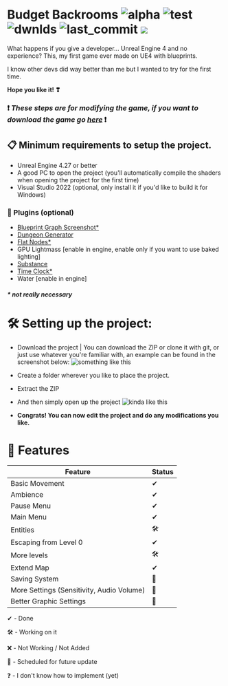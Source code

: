 # Budget Backrooms ![alpha](https://img.shields.io/github/v/release/DavidJoacaRo/Budget-Backrooms) ![test](https://img.shields.io/github/repo-size/DavidJoacaRo/Budget-Backrooms) ![dwnlds](https://img.shields.io/github/downloads/DavidJoacaRo/Budget-Backrooms/total) ![last_commit](https://img.shields.io/github/last-commit/DavidJoacaRo/Budget-Backrooms/main) [![](https://dcbadge.vercel.app/api/server/WVuTB56ag4?style=flat&theme=default-inverted)](https://discord.gg/WVuTB56ag4)
What happens if you give a developer... Unreal Engine 4 and no experience? This, my first game ever made on UE4 with blueprints.

I know other devs did way better than me but I wanted to try for the first time.

**Hope you like it! ❣**

### ❗ **_These steps are for modifying the game, if you want to download the game go [here](https://github.com/DavidJoacaRo/Budget-Backrooms/releases)_** ❗

## 📋 Minimum requirements to setup the project.

* Unreal Engine 4.27 or better
* A good PC to open the project (you'll automatically compile the shaders when opening the project for the first time)
* Visual Studio 2022 (optional, only install it if you'd like to build it for Windows)

### 🔌 Plugins (optional)

* [Blueprint Graph Screenshot*](https://www.unrealengine.com/marketplace/en-US/product/blueprint-graph-screenshot)
* [Dungeon Generator](https://www.unrealengine.com/marketplace/en-US/product/dungeon-generator-02)
* [Flat Nodes*](https://www.unrealengine.com/marketplace/en-US/product/flat-nodes)
* GPU Lightmass [enable in engine, enable only if you want to use baked lighting]
* [Substance](https://www.unrealengine.com/marketplace/en-US/product/substance-plugin)
* [Time Clock*](https://www.unrealengine.com/marketplace/en-US/product/time-clock)
* Water [enable in engine]
##### * not really necessary


# 🛠 Setting up the project:

* Download the project | You can download the ZIP or clone it with git, or just use whatever you're familiar with, an example can be found in the screenshot below: ![something like this](https://cdn.upload.systems/uploads/qRf7X7qy.png)



* Create a folder wherever you like to place the project.
* Extract the ZIP
* And then simply open up the project ![kinda like this](https://cdn.upload.systems/uploads/rlCjlmMr.png)



* **Congrats! You can now edit the project and do any modifications you like.**

# 📔 Features

|Feature|Status|
|---|---|
|Basic Movement| ✔
|Ambience| ✔
|Pause Menu|✔
|Main Menu|✔
|Entities|🛠
|Escaping from Level 0|✔
|More levels|🛠
|Extend Map|✔
|Saving System|📅
|More Settings (Sensitivity, Audio Volume)|📅
|Better Graphic Settings|📅


✔ - Done

🛠 - Working on it

❌ - Not Working / Not Added

📅 - Scheduled for future update

❓ - I don't know how to implement (yet)
